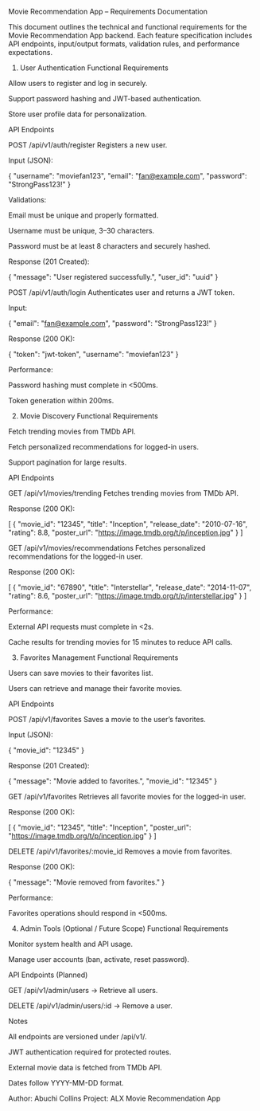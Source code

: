 Movie Recommendation App – Requirements Documentation

This document outlines the technical and functional requirements for the Movie Recommendation App backend. Each feature specification includes API endpoints, input/output formats, validation rules, and performance expectations.

1. User Authentication
Functional Requirements

Allow users to register and log in securely.

Support password hashing and JWT-based authentication.

Store user profile data for personalization.

API Endpoints

POST /api/v1/auth/register
Registers a new user.

Input (JSON):

{
  "username": "moviefan123",
  "email": "fan@example.com",
  "password": "StrongPass123!"
}


Validations:

Email must be unique and properly formatted.

Username must be unique, 3–30 characters.

Password must be at least 8 characters and securely hashed.

Response (201 Created):

{
  "message": "User registered successfully.",
  "user_id": "uuid"
}


POST /api/v1/auth/login
Authenticates user and returns a JWT token.

Input:

{
  "email": "fan@example.com",
  "password": "StrongPass123!"
}


Response (200 OK):

{
  "token": "jwt-token",
  "username": "moviefan123"
}


Performance:

Password hashing must complete in <500ms.

Token generation within 200ms.

2. Movie Discovery
Functional Requirements

Fetch trending movies from TMDb API.

Fetch personalized recommendations for logged-in users.

Support pagination for large results.

API Endpoints

GET /api/v1/movies/trending
Fetches trending movies from TMDb API.

Response (200 OK):

[
  {
    "movie_id": "12345",
    "title": "Inception",
    "release_date": "2010-07-16",
    "rating": 8.8,
    "poster_url": "https://image.tmdb.org/t/p/inception.jpg"
  }
]


GET /api/v1/movies/recommendations
Fetches personalized recommendations for the logged-in user.

Response (200 OK):

[
  {
    "movie_id": "67890",
    "title": "Interstellar",
    "release_date": "2014-11-07",
    "rating": 8.6,
    "poster_url": "https://image.tmdb.org/t/p/interstellar.jpg"
  }
]


Performance:

External API requests must complete in <2s.

Cache results for trending movies for 15 minutes to reduce API calls.

3. Favorites Management
Functional Requirements

Users can save movies to their favorites list.

Users can retrieve and manage their favorite movies.

API Endpoints

POST /api/v1/favorites
Saves a movie to the user’s favorites.

Input (JSON):

{
  "movie_id": "12345"
}


Response (201 Created):

{
  "message": "Movie added to favorites.",
  "movie_id": "12345"
}


GET /api/v1/favorites
Retrieves all favorite movies for the logged-in user.

Response (200 OK):

[
  {
    "movie_id": "12345",
    "title": "Inception",
    "poster_url": "https://image.tmdb.org/t/p/inception.jpg"
  }
]


DELETE /api/v1/favorites/:movie_id
Removes a movie from favorites.

Response (200 OK):

{
  "message": "Movie removed from favorites."
}


Performance:

Favorites operations should respond in <500ms.

4. Admin Tools (Optional / Future Scope)
Functional Requirements

Monitor system health and API usage.

Manage user accounts (ban, activate, reset password).

API Endpoints (Planned)

GET /api/v1/admin/users → Retrieve all users.

DELETE /api/v1/admin/users/:id → Remove a user.

Notes

All endpoints are versioned under /api/v1/.

JWT authentication required for protected routes.

External movie data is fetched from TMDb API.

Dates follow YYYY-MM-DD format.

Author: Abuchi Collins
Project: ALX Movie Recommendation App
